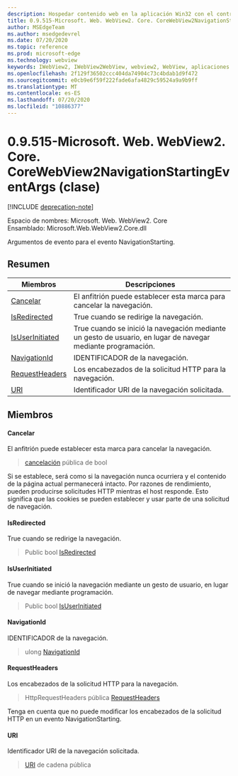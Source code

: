 ```yaml
---
description: Hospedar contenido web en la aplicación Win32 con el control Microsoft Edge WebView2
title: 0.9.515-Microsoft. Web. WebView2. Core. CoreWebView2NavigationStartingEventArgs
author: MSEdgeTeam
ms.author: msedgedevrel
ms.date: 07/20/2020
ms.topic: reference
ms.prod: microsoft-edge
ms.technology: webview
keywords: IWebView2, IWebView2WebView, webview2, WebView, aplicaciones Win32, Win32, Edge, ICoreWebView2, ICoreWebView2Controller, control de explorador, HTML Edge
ms.openlocfilehash: 2f129f36502ccc404da74904c73c4bdab1d9f472
ms.sourcegitcommit: e0cb9e6f59f222fade6afa4829c59524a9a9b9ff
ms.translationtype: MT
ms.contentlocale: es-ES
ms.lasthandoff: 07/20/2020
ms.locfileid: "10886377"
---
```

# 0.9.515-Microsoft. Web. WebView2. Core. CoreWebView2NavigationStartingEventArgs (clase) 

[!INCLUDE [deprecation-note](../../includes/deprecation-note.md)]

Espacio de nombres: Microsoft. Web. WebView2. Core \
Ensamblado: Microsoft.Web.WebView2.Core.dll

Argumentos de evento para el evento NavigationStarting.

## Resumen

 Miembros                        | Descripciones
--------------------------------|---------------------------------------------
[Cancelar](#cancel) | El anfitrión puede establecer esta marca para cancelar la navegación.
[IsRedirected](#isredirected) | True cuando se redirige la navegación.
[IsUserInitiated](#isuserinitiated) | True cuando se inició la navegación mediante un gesto de usuario, en lugar de navegar mediante programación.
[NavigationId](#navigationid) | IDENTIFICADOR de la navegación.
[RequestHeaders](#requestheaders) | Los encabezados de la solicitud HTTP para la navegación.
[URI](#uri) | Identificador URI de la navegación solicitada.

## Miembros

#### Cancelar 

El anfitrión puede establecer esta marca para cancelar la navegación.

> [cancelación](#cancel) pública de bool

Si se establece, será como si la navegación nunca ocurriera y el contenido de la página actual permanecerá intacto. Por razones de rendimiento, pueden producirse solicitudes HTTP mientras el host responde. Esto significa que las cookies se pueden establecer y usar parte de una solicitud de navegación.

#### IsRedirected 

True cuando se redirige la navegación.

> Public bool [IsRedirected](#isredirected)

#### IsUserInitiated 

True cuando se inició la navegación mediante un gesto de usuario, en lugar de navegar mediante programación.

> Public bool [IsUserInitiated](#isuserinitiated)

#### NavigationId 

IDENTIFICADOR de la navegación.

> ulong [NavigationId](#navigationid)

#### RequestHeaders 

Los encabezados de la solicitud HTTP para la navegación.

> HttpRequestHeaders pública [RequestHeaders](#requestheaders)

Tenga en cuenta que no puede modificar los encabezados de la solicitud HTTP en un evento NavigationStarting.

#### URI 

Identificador URI de la navegación solicitada.

> [URI](#uri) de cadena pública

